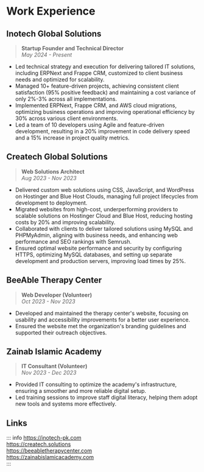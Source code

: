 # Work Experience

## Inotech Global Solutions

>**Startup Founder and Technical Director**  
>*May 2024 - Present*

- Led technical strategy and execution for delivering tailored IT solutions, including ERPNext and Frappe CRM, customized to client business needs and optimized for scalability.
- Managed 10+ feature-driven projects, achieving consistent client satisfaction (95% positive feedback) and maintaining a cost variance of only 2%-3% across all implementations.
- Implemented ERPNext, Frappe CRM, and AWS cloud migrations, optimizing business operations and improving operational efficiency by 30% across various client environments.
- Led a team of 10 developers using Agile and feature-driven development, resulting in a 20% improvement in code delivery speed and a 15% increase in project quality metrics.



## Createch Global Solutions  

>**Web Solutions Architect**  
>*Aug 2023 - Nov 2023*

- Delivered custom web solutions using CSS, JavaScript, and WordPress on Hostinger and Blue Host Clouds, managing full project lifecycles from development to deployment.
- Migrated websites from high-cost, underperforming providers to scalable solutions on Hostinger Cloud and Blue Host, reducing hosting costs by 20% and improving scalability.
- Collaborated with clients to deliver tailored solutions using MySQL and PHPMyAdmin, aligning with business needs, and enhancing web performance and SEO rankings with Semrush.
- Ensured optimal website performance and security by configuring HTTPS, optimizing MySQL databases, and setting up separate development and production servers, improving load times by 25%.



## BeeAble Therapy Center

>**Web Developer (Volunteer)**  
>*Oct 2023 - Nov 2023*

- Developed and maintained the therapy center's website, focusing on usability and accessibility improvements for a better user experience.
- Ensured the website met the organization's branding guidelines and supported their outreach objectives.


## Zainab Islamic Academy

>**IT Consultant (Volunteer)**  
>*Nov 2023 - Dec 2023*

- Provided IT consulting to optimize the academy's infrastructure, ensuring a smoother and more reliable digital setup.
- Led training sessions to improve staff digital literacy, helping them adopt new tools and systems more effectively.


## Links

::: info
<https://inotech-pk.com><br>
<https://createch.solutions><br>
<https://beeabletherapycenter.com><br>
<https://zainabislamicacademy.com><br>
:::
